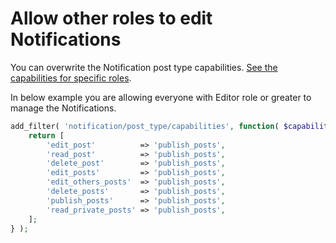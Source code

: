 # Allow other roles to edit Notifications

 You can overwrite the Notification post type capabilities. [See the capabilities for specific roles](https://wordpress.org/support/article/roles-and-capabilities/).

In below example you are allowing everyone with Editor role or greater to manage the Notifications.

```php
add_filter( 'notification/post_type/capabilities', function( $capabilities ) {
    return [
		'edit_post'          => 'publish_posts',
		'read_post'          => 'publish_posts',
		'delete_post'        => 'publish_posts',
		'edit_posts'         => 'publish_posts',
		'edit_others_posts'  => 'publish_posts',
		'delete_posts'       => 'publish_posts',
		'publish_posts'      => 'publish_posts',
		'read_private_posts' => 'publish_posts',
	];
} );
```

